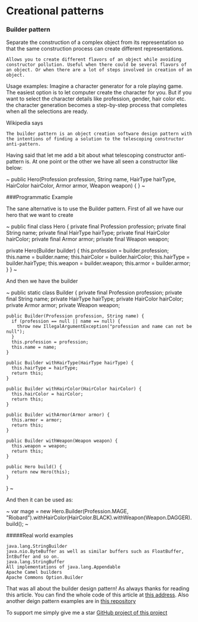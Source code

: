 # Creational  patterns
### Builder pattern

Separate the construction of a complex object from its representation so that the same construction process can create different representations.

``
Allows you to create different flavors of an object while avoiding constructor pollution. Useful when there could be several flavors of an object. Or when there are a lot of steps involved in creation of an object.
``

Usage examples: Imagine a character generator for a role playing game. The easiest option is to let computer create the character for you. But if you want to select the character details like profession, gender, hair color etc. the character generation becomes a step-by-step process that completes when all the selections are ready.

Wikipedia says

``
The builder pattern is an object creation software design pattern with the intentions of finding a solution to the telescoping constructor anti-pattern.
``

Having said that let me add a bit about what telescoping constructor anti-pattern is. At one point or the other we have all seen a constructor like below:

~
public Hero(Profession profession, String name, HairType hairType, HairColor hairColor, Armor armor, Weapon weapon) {
}
~

###Programmatic Example

The sane alternative is to use the Builder pattern. First of all we have our hero that we want to create

~
public final class Hero {
  private final Profession profession;
  private final String name;
  private final HairType hairType;
  private final HairColor hairColor;
  private final Armor armor;
  private final Weapon weapon;

  private Hero(Builder builder) {
    this.profession = builder.profession;
    this.name = builder.name;
    this.hairColor = builder.hairColor;
    this.hairType = builder.hairType;
    this.weapon = builder.weapon;
    this.armor = builder.armor;
  }
}
~

And then we have the builder

~
public static class Builder {
    private final Profession profession;
    private final String name;
    private HairType hairType;
    private HairColor hairColor;
    private Armor armor;
    private Weapon weapon;

    public Builder(Profession profession, String name) {
      if (profession == null || name == null) {
        throw new IllegalArgumentException("profession and name can not be null");
      }
      this.profession = profession;
      this.name = name;
    }

    public Builder withHairType(HairType hairType) {
      this.hairType = hairType;
      return this;
    }

    public Builder withHairColor(HairColor hairColor) {
      this.hairColor = hairColor;
      return this;
    }

    public Builder withArmor(Armor armor) {
      this.armor = armor;
      return this;
    }

    public Builder withWeapon(Weapon weapon) {
      this.weapon = weapon;
      return this;
    }

    public Hero build() {
      return new Hero(this);
    }
  }
~

And then it can be used as:

~
var mage = new Hero.Builder(Profession.MAGE, "Riobard").withHairColor(HairColor.BLACK).withWeapon(Weapon.DAGGER).build();
~

#####Real world examples
```
java.lang.StringBuilder
java.nio.ByteBuffer as well as similar buffers such as FloatBuffer, IntBuffer and so on.
java.lang.StringBuffer
All implementations of java.lang.Appendable
Apache Camel builders
Apache Commons Option.Builder
```

That was all about the builder design pattern! As always thanks for reading this article.
You can find the whole code of this article at [this address](https://github.com/metao1/design-patterns/tree/master/src/main/java/com/metao/dp/builder).
Also another deign pattern examples are in [this repository](https://github.com/metao1)

To support me simply give me a star [GitHub project of this project](https://github.com/metao1/design-patterns)


